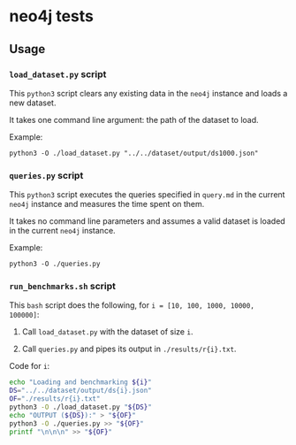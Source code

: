 # neo4j tests

## Usage

### `load_dataset.py` script

This `python3` script clears any existing data in the `neo4j` instance and loads a new dataset.

It takes one command line argument: the path of the dataset to load.

Example:

```
python3 -O ./load_dataset.py "../../dataset/output/ds1000.json"
```

### `queries.py` script

This `python3` script executes the queries specified in `query.md` in the current `neo4j` instance and measures the time spent on them.

It takes no command line parameters and assumes a valid dataset is loaded in the current `neo4j` instance.

Example:

```
python3 -O ./queries.py 
```

### `run_benchmarks.sh` script

This `bash` script does the following, for `i = [10, 100, 1000, 10000, 100000]`:

1. Call `load_dataset.py` with the dataset of size `i`.

2. Call `queries.py` and pipes its output in `./results/r{i}.txt`.


Code for `i`:

```bash
echo "Loading and benchmarking ${i}"
DS="../../dataset/output/ds{i}.json"
OF="./results/r{i}.txt"
python3 -O ./load_dataset.py "${DS}"
echo "OUTPUT (${DS}):" > "${OF}"
python3 -O ./queries.py >> "${OF}"
printf "\n\n\n" >> "${OF}"
```
